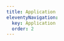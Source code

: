 ```yaml
---
title: Application
eleventyNavigation:
  key: Application
  order: 2
---
```


<!-- This file exists only to create a section heading.
     Its output is deleted by the Eleventy build process. -->
